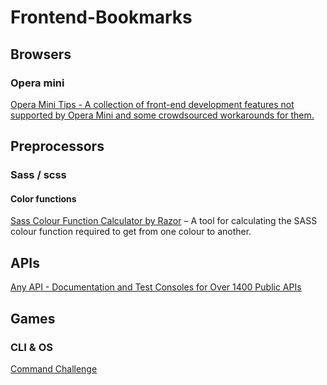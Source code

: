# Frontend-Bookmarks

## Browsers

### Opera mini

[Opera Mini Tips - A collection of front-end development features not supported by Opera Mini and some crowdsourced workarounds for them. ](https://operamini.tips/)

## Preprocessors

### Sass / scss

#### Color functions

[Sass Colour Function Calculator by Razor](https://razorltd.github.io/sasscolourfunctioncalculator/) – A tool for calculating the SASS colour function required to get from one colour to another.


## APIs

[Any API - Documentation and Test Consoles for Over 1400 Public APIs](https://any-api.com/)


## Games

### CLI & OS

[Command Challenge](https://cmdchallenge.com)
